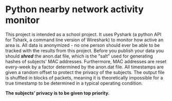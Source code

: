 # Python nearby network activity monitor

This project is intended as a school project. It uses Pyshark (a python API for Tshark, a command line version of Wireshark) to monitor how active an area is. All data is anonymized - no one person should ever be able to be tracked with the results from this project. Before you publish your data you should **_shred_** the anon.dat file, which is the "salt" used for generating hashes of subjects' MAC addresses. Furthermore, MAC addresses are reset every-week by a factor determined by the anon.dat file. All timestamps are given a random offset to protect the privacy of the subjects. The output file is shuffled in blocks of packets, meaning it is theoretically impossible for a true timestamp to be determined in a typical operating condition. 


**The subjects' privacy is to be given top priority.**


